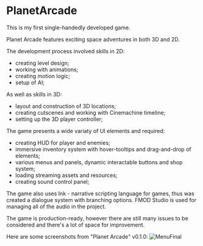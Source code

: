 # PlanetArcade
This is my first single-handedly developed game.

Planet Arcade features exciting space adventures in both 3D and 2D.

The development process involved skills in 2D:
  - creating level design;
  - working with animations; 
  - creating motion logic; 
  - setup of AI;
  
 As well as skills in 3D:
  - layout and construction of 3D locations;
  - creating cutscenes and working with Cinemachine timeline; 
  - setting up the 3D player controller;
 
The game presents a wide variaty of UI elements and required:
  - creating HUD for player and enemies;
  - immersive inventory system with hover-tooltips and drag-and-drop of elements;
  - various menus and panels, dynamic interactable buttons and shop system;
  - loading streaming assets and resources; 
  - creating sound control panel;

The game also uses Ink - narrative scripting language for games, thus was created a dialogue system with branching options.
FMOD Studio is used for managing all of the audio in the project.

The game is production-ready, however there are still many issues to be considered and there's a lot of space for improvement.

Here are some screenshots from "Planet Arcade" v0.1.0: 
![MenuFinal](https://user-images.githubusercontent.com/108517092/223064237-5e95bb38-c007-4ae7-965e-b055ff79362d.jpg)
